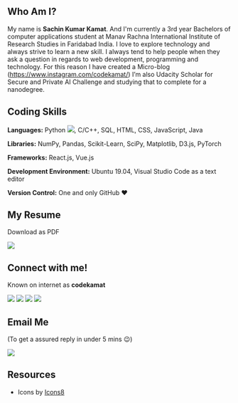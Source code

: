 ## Who Am I?
My name is **Sachin Kumar Kamat**. And I'm currently a 3rd year Bachelors of computer applications student at Manav Rachna International Institute of Research Studies in Faridabad India. I love to explore technology and always strive to learn a new skill. I always tend to help people when they ask a question in regards to web development, programming and technology. For this reason I have created a Micro-blog (https://www.instagram.com/codekamat/) 
I’m also Udacity Scholar for Secure and Private AI Challenge and studying that to complete for a nanodegree.


## Coding Skills
**Languages:**  Python [<img src="https://img.icons8.com/color/30/000000/snake.png">](), C/C++, SQL, HTML, CSS, JavaScript, Java

**Libraries:** NumPy, Pandas, Scikit-Learn, SciPy, Matplotlib, D3.js, PyTorch

**Frameworks:** React.js, Vue.js

**Development Environment:** Ubuntu 19.04, Visual Studio Code as a text editor

**Version Control:**  One and only GitHub :heart:



## My Resume
Download as PDF


[<img target="_blank" src="https://img.icons8.com/clouds/100/000000/resume.png">](https://drive.google.com/open?id=13cZqYo6TmxTsGm4b1gICgLOyh7z4bfDL) 

## Connect with me!
Known on internet as **codekamat**

[<img target="_blank" src="https://img.icons8.com/cute-clipart/64/000000/linkedin.png">](https://www.linkedin.com/in/codekamat/)  [<img target="_blank" src="https://img.icons8.com/color/48/000000/github-2.png">](https://www.github.com/codekamat/) [<img target="_blank" src="https://img.icons8.com/cute-clipart/64/000000/twitter.png">](https://www.twitter.com/codekamat/) [<img target="_blank" src="https://img.icons8.com/cute-clipart/50/000000/facebook.png">](https://www.facebook.com/codekamat/)

## Email Me
(To get a assured reply in under 5 mins :wink:)

[<img target="_blank" src="https://img.icons8.com/color/48/000000/gmail.png">](mailto:codekamat@gmail.com)

## Resources
- Icons by [Icons8](https://icons8.com/)
